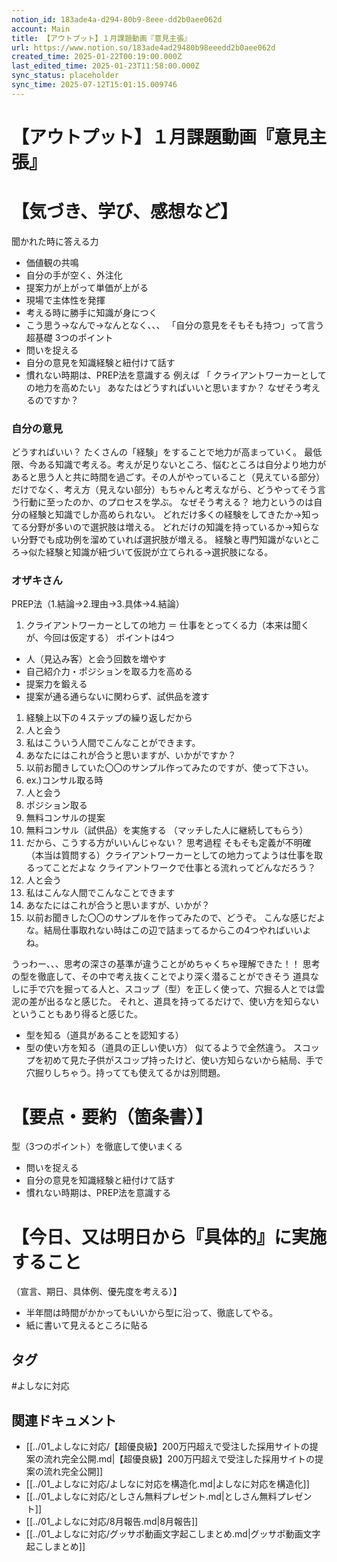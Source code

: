 ```yaml
---
notion_id: 183ade4a-d294-80b9-8eee-dd2b0aee062d
account: Main
title: 【アウトプット】１月課題動画『意見主張』
url: https://www.notion.so/183ade4ad29480b98eeedd2b0aee062d
created_time: 2025-01-22T00:19:00.000Z
last_edited_time: 2025-01-23T11:58:00.000Z
sync_status: placeholder
sync_time: 2025-07-12T15:01:15.009746
---
```

# 【アウトプット】１月課題動画『意見主張』

# 【気づき、学び、感想など】
聞かれた時に答える力
- 価値観の共鳴
- 自分の手が空く、外注化
- 提案力が上がって単価が上がる
- 現場で主体性を発揮
- 考える時に勝手に知識が身につく
- こう思う→なんで→なんとなく、、、
「自分の意見をそもそも持つ」って言う超基礎
3つのポイント
- 問いを捉える
- 自分の意見を知識経験と紐付けて話す
- 慣れない時期は、PREP法を意識する
例えば
「 クライアントワーカーとしての地力を高めたい」
あなたはどうすればいいと思いますか？
なぜそう考えるのですか？
### 自分の意見
どうすればいい？
たくさんの「経験」をすることで地力が高まっていく。
最低限、今ある知識で考える。考えが足りないところ、悩むところは自分より地力があると思う人と共に時間を過ごす。その人がやっていること（見えている部分）だけでなく、考え方（見えない部分）もちゃんと考えながら、どうやってそう言う行動に至ったのか、のプロセスを学ぶ。
なぜそう考える？
地力というのは自分の経験と知識でしか高められない。
どれだけ多くの経験をしてきたか→知ってる分野が多いので選択肢は増える。
どれだけの知識を持っているか→知らない分野でも成功例を溜めていれば選択肢が増える。
経験と専門知識がないところ→似た経験と知識が紐づいて仮説が立てられる→選択肢になる。
### オザキさん
PREP法（1.結論→2.理由→3.具体→4.結論）
1. クライアントワーカーとしての地力 ＝ 仕事をとってくる力（本来は聞くが、今回は仮定する）
  ポイントは4つ
  - 人（見込み客）と会う回数を増やす
  - 自己紹介力・ポジションを取る力を高める
  - 提案力を鍛える
  - 提案が通る通らないに関わらず、試供品を渡す
1. 経験上以下の４ステップの繰り返しだから
  1. 人と会う
  1. 私はこういう人間でこんなことができます。
  1. あなたにはこれが合うと思いますが、いかがですか？
  1. 以前お聞きしていた〇〇のサンプル作ってみたのですが、使って下さい。
1. ex.)コンサル取る時
  1. 人と会う
  1. ポジション取る
  1. 無料コンサルの提案
  1. 無料コンサル（試供品）を実施する
（マッチした人に継続してもらう）
1. だから、こうする方がいいんじゃない？
思考過程
  そもそも定義が不明確
  （本当は質問する）クライアントワーカーとしての地力ってようは仕事を取るってことだよな
  クライアントワークで仕事とる流れってどんなだろう？
  1. 人と会う
  1. 私はこんな人間でこんなことできます
  1. あなたにはこれが合うと思いますが、いかが？
  1. 以前お聞きした〇〇のサンプルを作ってみたので、どうぞ。
  こんな感じだよな。結局仕事取れない時はこの辺で詰まってるからこの4つやればいいよね。
  
うっわー、、、思考の深さの基準が違うことがめちゃくちゃ理解できた！！
思考の型を徹底して、その中で考え抜くことでより深く潜ることができそう
道具なしに手で穴を掘ってる人と、スコップ（型）を正しく使って、穴掘る人とでは雲泥の差が出るなと感じた。
それと、道具を持ってるだけで、使い方を知らないということもあり得ると感じた。
- 型を知る（道具があることを認知する）
- 型の使い方を知る（道具の正しい使い方）
似てるようで全然違う。
スコップを初めて見た子供がスコップ持ったけど、使い方知らないから結局、手で穴掘りしちゃう。持ってても使えてるかは別問題。
# 【要点・要約（箇条書）】
型（3つのポイント）を徹底して使いまくる
- 問いを捉える
- 自分の意見を知識経験と紐付けて話す
- 慣れない時期は、PREP法を意識する
# 【今日、又は明日から『具体的』に実施すること
（宣言、期日、具体例、優先度を考える）】
- 半年間は時間がかかってもいいから型に沿って、徹底してやる。
- 紙に書いて見えるところに貼る

## タグ

#よしなに対応 

## 関連ドキュメント

- [[../01_よしなに対応/【超優良級】200万円超えで受注した採用サイトの提案の流れ完全公開.md|【超優良級】200万円超えで受注した採用サイトの提案の流れ完全公開]]
- [[../01_よしなに対応/よしなに対応を構造化.md|よしなに対応を構造化]]
- [[../01_よしなに対応/としさん無料プレゼント.md|としさん無料プレゼント]]
- [[../01_よしなに対応/8月報告.md|8月報告]]
- [[../01_よしなに対応/グッサポ動画文字起こしまとめ.md|グッサポ動画文字起こしまとめ]]

